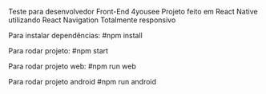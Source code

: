 Teste para desenvolvedor Front-End 4yousee
Projeto feito em React Native utilizando React Navigation
Totalmente responsivo

Para instalar dependências:
#npm install

Para rodar projeto:
#npm start

Para rodar projeto web:
#npm run web

Para rodar projeto android
#npm run android



